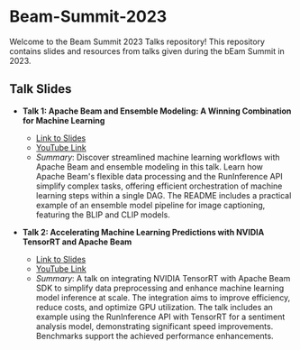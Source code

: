 # Beam-Summit-2023

Welcome to the Beam Summit 2023 Talks repository! This repository contains slides and resources from talks given during the bEam Summit in 2023.

## Talk Slides
- **Talk 1: Apache Beam and Ensemble Modeling: A Winning Combination for Machine Learning**
  - [Link to Slides]()
  - [YouTube Link](https://www.youtube.com/watch?v=2E8kV4DdpQ0)
  - *Summary*: Discover streamlined machine learning workflows with Apache Beam and ensemble modeling in this talk. Learn how Apache Beam's flexible data processing and the RunInference API simplify complex tasks, offering efficient orchestration of machine learning steps within a single DAG. The README includes a practical example of an ensemble model pipeline for image captioning, featuring the BLIP and CLIP models.

- **Talk 2: Accelerating Machine Learning Predictions with NVIDIA TensorRT and Apache Beam**
  - [Link to Slides]()
  - [YouTube Link]()
  - *Summary*: A talk on integrating NVIDIA TensorRT with Apache Beam SDK to simplify data preprocessing and enhance machine learning model inference at scale. The integration aims to improve efficiency, reduce costs, and optimize GPU utilization. The talk includes an example using the RunInference API with TensorRT for a sentiment analysis model, demonstrating significant speed improvements. Benchmarks support the achieved performance enhancements.